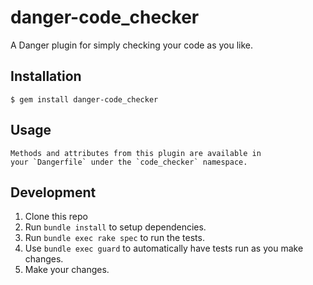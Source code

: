 # danger-code_checker

A Danger plugin for simply checking your code as you like.

## Installation

    $ gem install danger-code_checker

## Usage

    Methods and attributes from this plugin are available in
    your `Dangerfile` under the `code_checker` namespace.

## Development

1. Clone this repo
2. Run `bundle install` to setup dependencies.
3. Run `bundle exec rake spec` to run the tests.
4. Use `bundle exec guard` to automatically have tests run as you make changes.
5. Make your changes.
